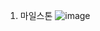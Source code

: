 1. 마일스톤
   ![image](https://github.com/kkyuny/concert/assets/88278485/adc2c192-b498-439a-b780-e10007135af6)

   
